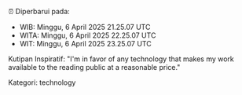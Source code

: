 ⏰ Diperbarui pada:
- WIB: Minggu, 6 April 2025 21.25.07 UTC
- WITA: Minggu, 6 April 2025 22.25.07 UTC
- WIT: Minggu, 6 April 2025 23.25.07 UTC

Kutipan Inspiratif:
"I'm in favor of any technology that makes my work available to the reading public at a reasonable price."


Kategori: technology

